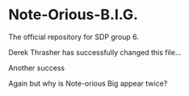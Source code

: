Note-Orious-B.I.G.==================The official repository for SDP group 6. Derek Thrasher has successfully changed this file...Another successAgain but why is Note-orious Big appear twice?